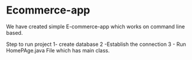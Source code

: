 # Ecommerce-app
We have created simple E-commerce-app which works on command line based.

Step to run project
1- create database
2 -Establish the connection
3 - Run HomePAge.java File which has main class.

